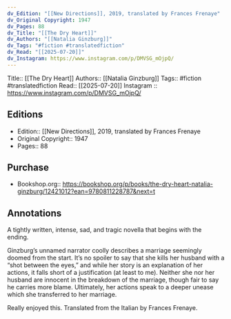 ```yaml
---
dv_Edition: "[[New Directions]], 2019, translated by Frances Frenaye"
dv_Original Copyright: 1947
dv_Pages: 88
dv_Title: "[[The Dry Heart]]"
dv_Authors: "[[Natalia Ginzburg]]"
dv_Tags: "#fiction #translatedfiction"
dv_Read: "[[2025-07-20]]"
dv_Instagram: https://www.instagram.com/p/DMVSG_mOjpQ/
---
```

Title:: [[The Dry Heart]]
Authors:: [[Natalia Ginzburg]]
Tags:: #fiction #translatedfiction 
Read:: [[2025-07-20]]
Instagram :: https://www.instagram.com/p/DMVSG_mOjpQ/
## Editions
- Edition:: [[New Directions]], 2019, translated by Frances Frenaye
- Original Copyright:: 1947
- Pages:: 88

## Purchase
* Bookshop.org:: https://bookshop.org/p/books/the-dry-heart-natalia-ginzburg/12421012?ean=9780811228787&next=t
## Annotations

A tightly written, intense, sad, and tragic novella that begins with the ending.   
  
Ginzburg’s unnamed narrator coolly describes a marriage seemingly doomed from the start. It’s no spoiler to say that she kills her husband with a “shot between the eyes,” and while her story is an explanation of her actions, it falls short of a justification (at least to me). Neither she nor her husband are innocent in the breakdown of the marriage, though fair to say he carries more blame. Ultimately, her actions speak to a deeper unease which she transferred to her marriage.   
  
Really enjoyed this. Translated from the Italian by Frances Frenaye.